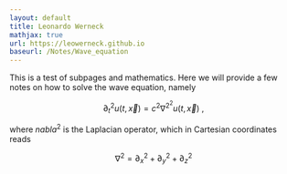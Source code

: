 ```yaml
---
layout: default
title: Leonardo Werneck
mathjax: true
url: https://leowerneck.github.io
baseurl: /Notes/Wave_equation
---
```


This is a test of subpages and mathematics. Here we will provide a few notes on how to solve the wave equation, namely

$$
\partial_{t}^{2}u(t,\vec{x}) = c^{2}\nabla^{2}^{2}u(t,\vec{x})\ ,
$$

where $nabla^{2}$ is the Laplacian operator, which in Cartesian coordinates reads

$$
\nabla^{2} = \partial_{x}^{2} + \partial_{y}^{2} + \partial_{z}^{2}
$$

